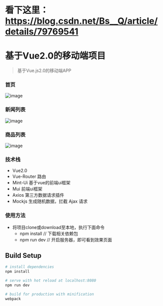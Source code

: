 # 看下这里：   https://blog.csdn.net/Bs__Q/article/details/79769541

# 基于Vue2.0的移动端项目

> 基于Vue.js2.0的移动端APP

### 首页
![image](https://github.com/zhangqian00/Vue2.x-mobileSystem/blob/master/static/imgs/folder/01.png)
### 新闻列表
![image](https://github.com/zhangqian00/Vue2.x-mobileSystem/blob/master/static/imgs/folder/02.png)
### 商品列表
![image](https://github.com/zhangqian00/Vue2.x-mobileSystem/blob/master/static/imgs/folder/03.png)

### 技术栈
- Vue2.0
- Vue-Router  路由
- Mint-Ui  基于vue的前端ui框架
- Mui  前端ui框架
- Axios  第三方数据请求插件
- Mockjs  生成随机数据，拦截 Ajax 请求

### 使用方法
- 将项目clone或download至本地，执行下面命令
	+ npm install  // 下载相关依赖包
	+ npm run dev  // 开启服务器，即可看到效果页面

## Build Setup

``` bash
# install dependencies
npm install

# serve with hot reload at localhost:8080
npm run dev

# build for production with minification
webpack
```
